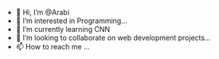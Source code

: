 - 👋 Hi, I’m @Arabi
- 👀 I’m interested in Programming...
- 🌱 I’m currently learning CNN
- 💞️ I’m looking to collaborate on web development projects...
- 📫 How to reach me ...

<!---
Shakhwat-hossain/Shakhwat-hossain is a ✨ special ✨ repository because its `README.md` (this file) appears on your GitHub profile.
You can click the Preview link to take a look at your changes.
--->
